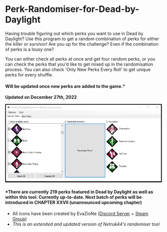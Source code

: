 # Perk-Randomiser-for-Dead-by-Daylight

Having trouble figuring out which perks you want to use in Dead by Daylight? Use this program to get a random combination of perks for either the killer or survivor! Are you up for the challenge? Even if the combination of perks is a lousy one?

You can either check all perks at once and get four random perks, or you can check the perks that you'd like to get mixed up in the randomisation process. You can also check 'Only New Perks Every Roll' to get unique perks for every shuffle.

#### Will be updated once new perks are added to the game.*

**Updated on December 27th, 2022**

![Image of Program](/screenshot-of-program/Capture.PNG)

#### *There are currently 219 perks featured in Dead by Daylight as well as within this tool. Currently up-to-date. Next batch of perks will be introduced in CHAPTER XXVII (unannounced upcoming chapter)

- All icons have been created by EvaZioNe ([Discord Server](https://discord.com/invite/pYVKCZR) + [Steam Group](https://steamcommunity.com/groups/Nebula_Perks))
- *This is an extended and updated version of Netruk44's randomiser tool*
